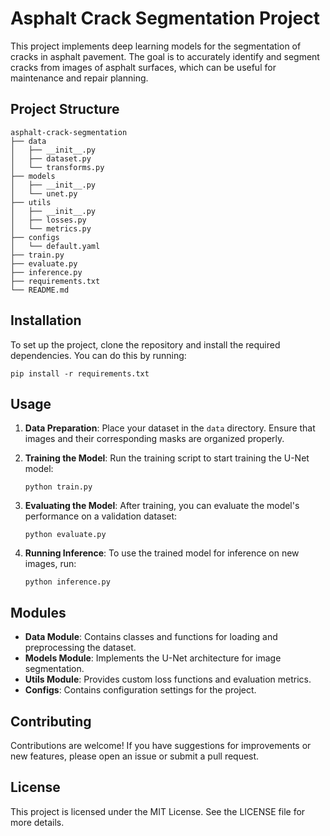 # Asphalt Crack Segmentation Project

This project implements deep learning models for the segmentation of cracks in
asphalt pavement. The goal is to accurately identify and segment cracks from
images of asphalt surfaces, which can be useful for maintenance and repair
planning.

## Project Structure

```
asphalt-crack-segmentation
├── data
│   ├── __init__.py
│   ├── dataset.py
│   └── transforms.py
├── models
│   ├── __init__.py
│   └── unet.py
├── utils
│   ├── __init__.py
│   ├── losses.py
│   └── metrics.py
├── configs
│   └── default.yaml
├── train.py
├── evaluate.py
├── inference.py
├── requirements.txt
└── README.md
```

## Installation

To set up the project, clone the repository and install the required
dependencies. You can do this by running:

```
pip install -r requirements.txt
```

## Usage

1. **Data Preparation**: Place your dataset in the `data` directory. Ensure
that images and their corresponding masks are organized properly.

2. **Training the Model**: Run the training script to start training the U-Net
model:

   ```
   python train.py
   ```

3. **Evaluating the Model**: After training, you can evaluate the model's
performance on a validation dataset:

   ```
   python evaluate.py
   ```

4. **Running Inference**: To use the trained model for inference on new images,
run:

   ```
   python inference.py
   ```

## Modules

- **Data Module**: Contains classes and functions for loading and preprocessing
the dataset.
- **Models Module**: Implements the U-Net architecture for image segmentation.
- **Utils Module**: Provides custom loss functions and evaluation metrics.
- **Configs**: Contains configuration settings for the project.

## Contributing

Contributions are welcome! If you have suggestions for improvements or new
features, please open an issue or submit a pull request.

## License

This project is licensed under the MIT License. See the LICENSE file for more
details.